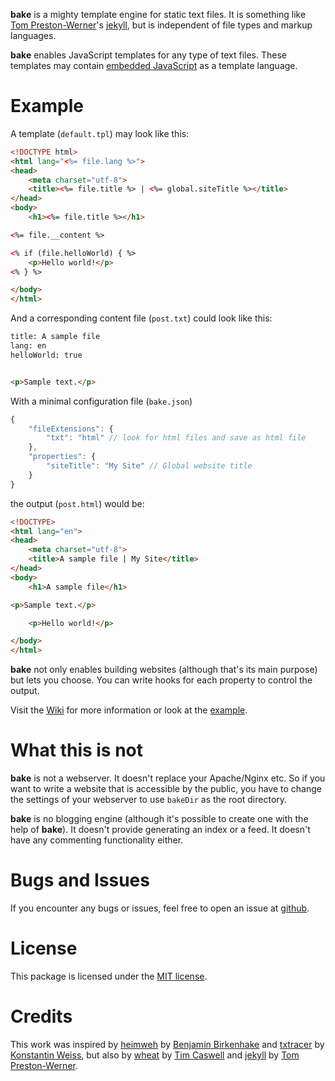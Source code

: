 **bake** is a mighty template engine for static text files. It is something like
[Tom Preston-Werner][mojombo]'s [jekyll][jekyll], but is independent of file
types and markup languages.

**bake** enables JavaScript templates for any type of text files. These
templates may contain [embedded JavaScript][ejs] as a template language.


Example
=======

A template (`default.tpl`) may look like this:

```html
<!DOCTYPE html>
<html lang="<%= file.lang %>">
<head>
	<meta charset="utf-8">
	<title><%= file.title %> | <%= global.siteTitle %></title>
</head>
<body>
	<h1><%= file.title %></h1>

<%= file.__content %>

<% if (file.helloWorld) { %>
	<p>Hello world!</p>
<% } %>

</body>
</html>
```

And a corresponding content file (`post.txt`) could look like this:

```html
title: A sample file
lang: en
helloWorld: true


<p>Sample text.</p>
```

With a minimal configuration file (`bake.json`)

```javascript
{
	"fileExtensions": {
		"txt": "html" // look for html files and save as html file
	},
	"properties": {
		"siteTitle": "My Site" // Global website title
	}
}
```

the output (`post.html`) would be:

```html
<!DOCTYPE>
<html lang="en">
<head>
	<meta charset="utf-8">
	<title>A sample file | My Site</title>
</head>
<body>
	<h1>A sample file</h1>

<p>Sample text.</p>

	<p>Hello world!</p>

</body>
</html>
```

**bake** not only enables building websites (although that's its main purpose)
but lets you choose. You can write hooks for each property to control the
output.

Visit the [Wiki][wiki] for more information or look at the [example][example].


What this is not
================

**bake** is not a webserver. It doesn't replace your Apache/Nginx etc. So if you
want to write a website that is accessible by the public, you have to change the
settings of your webserver to use `bakeDir` as the root directory.

**bake** is no blogging engine (although it's possible to create one with the
help of **bake**). It doesn't provide generating an index or a feed. It doesn't
have any commenting functionality either.


Bugs and Issues
===============

If you encounter any bugs or issues, feel free to open an issue at
[github][issues].


License
=======

This package is licensed under the [MIT license][mit].


Credits
=======

This work was inspired by [heimweh][heimweh] by [Benjamin Birkenhake][ben_] and
[txtracer][txtracer] by [Konstantin Weiss][konnexus], but also by
[wheat][wheat] by [Tim Caswell][creationix] and [jekyll][jekyll] by [Tom
Preston-Werner][mojombo].

[jekyll]: http://jekyllrb.com/
[mojombo]: http://tom.preston-werner.com/
[ejs]: //github.com/visionmedia/ejs
[npm]: http://npmjs.org/
[wiki]: //github.com/pvorb/bake/wiki
[example]: //github.com/pvorb/bake/tree/master/example
[issues]: //github.com/pvorb/bake/issues
[mit]: http://vorb.de/license/mit.html

[heimweh]: http://anmutunddemut.de/serie/on-my-way-to-heimweh.html
[ben_]: http://anmutunddemut.de/
[txtracer]: http://konnexus.net/lexicon/txtracer
[konnexus]: http://konnexus.net/
[wheat]: //github.com/creationix/wheat
[creationix]: //github.com/creationix
[mojombo]: http://tom.preston-werner.com/
